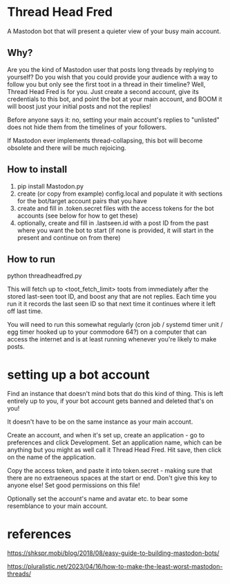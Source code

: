 # Thread Head Fred
A Mastodon bot that will present a quieter view of your busy main account.

## Why?
Are you the kind of Mastodon user that posts long threads by replying to yourself? Do you wish that you could provide your audience with a way to follow you but only see the first toot in a thread in their timeline? Well, Thread Head Fred is for you. Just create a second account, give its credentials to this bot, and point the bot at your main account, and BOOM it will boost just your initial posts and not the replies!

Before anyone says it: no, setting your main account's replies to "unlisted" does not hide them from the timelines of your followers.

If Mastodon ever implements thread-collapsing, this bot will become obsolete and there will be much rejoicing.

## How to install
1. pip install Mastodon.py
2. create (or copy from example) config.local and populate it with sections for the bot/target account pairs that you have
3. create and fill in <sectionname>.token.secret  files with the access tokens for the bot accounts (see below for how to get these)
4. optionally, create and fill in <sectionname>.lastseen.id with a post ID from the past where you want the bot to start (if none is provided, it will start in the present and continue on from there)

## How to run
python threadheadfred.py

This will fetch up to <toot_fetch_limit> toots from immediately after the stored last-seen toot ID, and boost any that are not replies. Each time you run it it records the last seen ID so that next time it continues where it left off last time.

You will need to run this somewhat regularly (cron job / systemd timer unit / egg timer hooked up to your commodore 64?) on a computer that can access the internet and is at least running whenever you're likely to make posts.


# setting up a bot account
Find an instance that doesn't mind bots that do this kind of thing. This is left entirely up to you, if your bot account gets banned and deleted that's on you!

It doesn't have to be on the same instance as your main account.

Create an account, and when it's set up, create an application - go to preferences and click Development. Set an application name, which can be anything but you might as well call it Thread Head Fred. Hit save, then click on the name of the application.

Copy the access token, and paste it into token.secret - making sure that there are no extraeneous spaces at the start or end. Don't give this key to anyone else! Set good permissions on this file!

Optionally set the account's name and avatar etc. to bear some resemblance to your main account.

# references
https://shkspr.mobi/blog/2018/08/easy-guide-to-building-mastodon-bots/

https://pluralistic.net/2023/04/16/how-to-make-the-least-worst-mastodon-threads/
